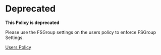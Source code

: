 # Deprecated

**This Policy is deprecated**

Please use the FSGroup settings on the users policy to enforce FSGroup Settings.

[Users Policy](../users)
